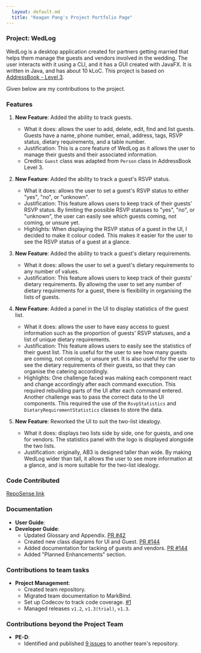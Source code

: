 ```yaml
---
  layout: default.md
  title: "Keagan Pang's Project Portfolio Page"
---
```


### Project: WedLog
WedLog is a desktop application created for partners getting married that helps them manage the guests and vendors involved in the wedding. The user interacts with it using a CLI, and it has a GUI created with JavaFX. It is written in Java, and has about 10 kLoC. This project is based on [AddressBook - Level 3](https://se-education.org/addressbook-level3/).

Given below are my contributions to the project.

### Features
1. **New Feature**: Added the ability to track guests.
   * What it does: allows the user to add, delete, edit, find and list guests. Guests have a name, phone number, email, address, tags, RSVP status, dietary requirements, and a table number.
   * Justification: This is a core feature of WedLog as it allows the user to manage their guests and their associated information.
   * Credits: `Guest` class was adapted from `Person` class in AddressBook Level 3.

2. **New Feature**: Added the ability to track a guest's RSVP status.
   * What it does: allows the user to set a guest's RSVP status to either "yes", "no", or "unknown".
   * Justification: This feature allows users to keep track of their guests' RSVP status. By limiting the possible RSVP statuses to "yes", "no", or "unknown", the user can easily see which guests coming, not coming, or unsure yet.
   * Highlights: When displaying the RSVP status of a guest in the UI, I decided to make it colour coded. This makes it easier for the user to see the RSVP status of a guest at a glance.

3. **New Feature**: Added the ability to track a guest's dietary requirements.
   * What it does: allows the user to set a guest's dietary requirements to any number of values.
   * Justification: This feature allows users to keep track of their guests' dietary requirements. By allowing the user to set any number of dietary requirements for a guest, there is flexibility in organising the lists of guests.

4. **New Feature**: Added a panel in the UI to display statistics of the guest list.
   * What it does: allows the user to have easy access to guest information such as the proportion of guests' RSVP statuses, and a list of unique dietary requirements.
   * Justification: This feature allows users to easily see the statistics of their guest list. This is useful for the user to see how many guests are coming, not coming, or unsure yet. It is also useful for the user to see the dietary requirements of their guests, so that they can organise the catering accordingly.
   * Highlights: One challenge faced was making each component react and change accordingly after each command execution. This required rebuilding parts of the UI after each command entered. Another challenge was to pass the correct data to the UI components. This required the use of the `RsvpStatistics` and `DietaryRequirementStatistics` classes to store the data.

5. **New Feature**: Reworked the UI to suit the two-list idealogy.
   * What it does: displays two lists side by side, one for guests, and one for vendors. The statistics panel with the logo is displayed alongside the two lists.
   * Justification: originally, AB3 is designed taller than wide. By making WedLog wider than tall, it allows the user to see more information at a glance, and is more suitable for the two-list idealogy.


### Code Contributed
[RepoSense link](https://nus-cs2103-ay2324s1.github.io/tp-dashboard/?search=keaganpzh&breakdown=false&sort=groupTitle%20dsc&sortWithin=title&since=2023-09-22&timeframe=commit&mergegroup=&groupSelect=groupByRepos)

### Documentation
* **User Guide**:
* **Developer Guide**:
    * Updated Glossary and Appendix. [PR #42](https://github.com/AY2324S1-CS2103T-F11-2/tp/pull/42)
    * Created new class diagrams for UI and Guest. [PR #144](https://github.com/AY2324S1-CS2103T-F11-2/tp/pull/144)
    * Added documentation for tacking of guests and vendors. [PR #144](https://github.com/AY2324S1-CS2103T-F11-2/tp/pull/144)
    * Added "Planned Enhancements" section.

### Contributions to team tasks
* **Project Management**:
    * Created team repository.
    * Migrated team documentation to MarkBind.
    * Set up Codecov to track code coverage. [\#1](https://github.com/AY2324S1-CS2103T-F11-2/tp/pull/1)
    * Managed releases `v1.2`, `v1.3(trial)`, `v1.3`.

### Contributions beyond the Project Team
* **PE-D**:
    * Identified and published [9 issues](https://github.com/keaganpzh/ped) to another team's repository.
  